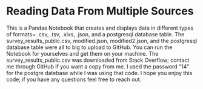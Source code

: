 # Reading Data From Multiple Sources
This is a Pandas Notebook that creates and displays data in different types of formats~ .csv, .tsv, .xlxs, .json, and a postgresql database table.  The survey_results_public.csv, modified.json, modified2.json, and the postgresql database table were all to big to upload to GitHub. You can run the Notebook for yourselves and get them on your machine. The survey_results_public.csv was downloaded from Stack Overflow; contact me through GitHub if you want a copy from me.  I used the password "14" for the postgre datebase while I was using that code.  I hope you enjoy this code; if you have any questions feel free to reach out.
